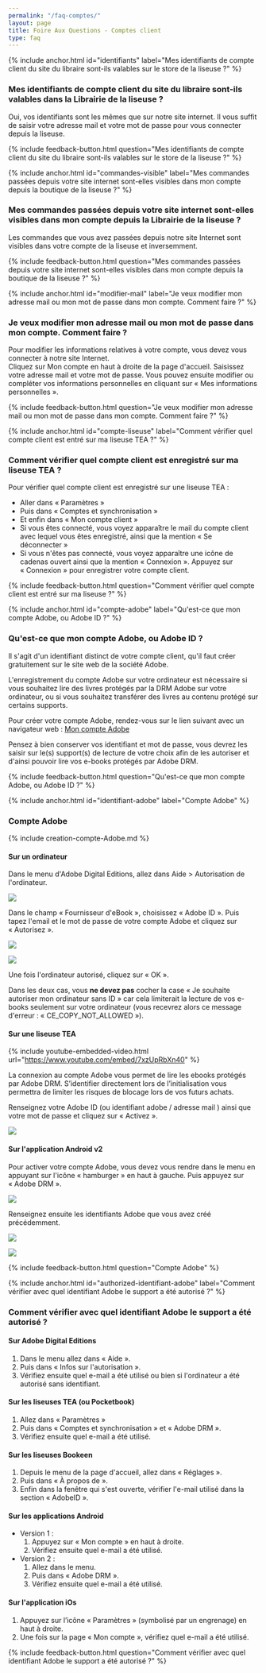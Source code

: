 ```yaml
---
permalink: "/faq-comptes/"
layout: page
title: Foire Aux Questions - Comptes client
type: faq
---
```


{% include anchor.html id="identifiants" label="Mes identifiants de compte client du site du libraire sont-ils valables sur le store de la liseuse ?" %}

### Mes identifiants de compte client du site du libraire sont-ils valables dans la Librairie de la liseuse ?

Oui, vos identifiants sont les mêmes que sur notre site internet. Il vous suffit de saisir votre adresse mail et votre mot de passe pour vous connecter depuis la liseuse.

{% include feedback-button.html question="Mes identifiants de compte client du site du libraire sont-ils valables sur le store de la liseuse ?" %}





{% include anchor.html id="commandes-visible" label="Mes commandes passées depuis votre site internet sont-elles visibles dans mon compte depuis la boutique de la liseuse ?" %}

### Mes commandes passées depuis votre site internet sont-elles visibles dans mon compte depuis la Librairie de la liseuse ?

Les commandes que vous avez passées depuis notre site Internet sont visibles dans votre compte de la liseuse et inversemment.

{% include feedback-button.html question="Mes commandes passées depuis votre site internet sont-elles visibles dans mon compte depuis la boutique de la liseuse ?" %}





{% include anchor.html id="modifier-mail" label="Je veux modifier mon adresse mail ou mon mot de passe dans mon compte. Comment faire ?" %}

### Je veux modifier mon adresse mail ou mon mot de passe dans mon compte. Comment faire ?

Pour modifier les informations relatives à votre compte, vous devez vous connecter à notre site Internet.  
Cliquez sur Mon compte en haut à droite de la page d'accueil. Saisissez votre adresse mail et votre mot de passe. Vous pouvez ensuite modifier ou compléter vos informations personnelles en cliquant sur « Mes informations personnelles ».

{% include feedback-button.html question="Je veux modifier mon adresse mail ou mon mot de passe dans mon compte. Comment faire ?" %}





{% include anchor.html id="compte-liseuse" label="Comment vérifier quel compte client est entré sur ma liseuse TEA ?" %}

### Comment vérifier quel compte client est enregistré sur ma liseuse TEA ?

Pour vérifier quel compte client est enregistré sur une liseuse TEA :
- Aller dans « Paramètres »
- Puis dans « Comptes et synchronisation »
- Et enfin dans « Mon compte client »
- Si vous êtes connecté, vous voyez apparaître le mail du compte client avec lequel vous êtes enregistré, ainsi que la mention « Se déconnecter »
- Si vous n'êtes pas connecté, vous voyez apparaître une icône de cadenas ouvert ainsi que la mention « Connexion ». Appuyez sur « Connexion » pour enregistrer votre compte client.

{% include feedback-button.html question="Comment vérifier quel compte client est entré sur ma liseuse ?" %}





{% include anchor.html id="compte-adobe" label="Qu'est-ce que mon compte Adobe, ou Adobe ID ?" %}

### Qu'est-ce que mon compte Adobe, ou Adobe ID ?

Il s'agit d'un identifiant distinct de votre compte client, qu'il faut créer gratuitement sur le site web de la société Adobe.

L'enregistrement du compte Adobe sur votre ordinateur est nécessaire si vous souhaitez lire des livres protégés par la DRM Adobe sur votre ordinateur, ou si vous souhaitez transférer des livres au contenu protégé sur certains supports.

Pour créer votre compte Adobe, rendez-vous sur le lien suivant avec un navigateur web : [Mon compte Adobe](https://adobeid-na1.services.adobe.com/renga-idprovider/pages/create_account?client_id=adobedotcom2&callback=https%3A%2F%2Fims-na1.adobelogin.com%2Fims%2Fadobeid%2Fadobedotcom2%2FAdobeID%2Ftoken%3Fredirect_uri%3Dhttps%253A%252F%252Fwww.adobe.com%252Ffr%252F%2523from_ims%253Dtrue%2526old_hash%253D%252523%2526client_id%253Dadobedotcom2%2526scope%253Dcreative_cloud%25252CAdobeID%25252Copenid%25252Cgnav%25252Cread_organizations%25252Cadditional_info.projectedProductContext%2526api%253Dauthorize%26scope%3Dcreative_cloud%252CAdobeID%252Copenid%252Cgnav%252Cread_organizations%252Cadditional_info.projectedProductContext&client_redirect=https%3A%2F%2Fims-na1.adobelogin.com%2Fims%2Fredirect%2Fadobedotcom2%3Fclient_redirect%3Dhttps%253A%252F%252Fwww.adobe.com%252Ffr%252F%2523from_ims%253Dtrue%2526old_hash%253D%252523%2526client_id%253Dadobedotcom2%2526scope%253Dcreative_cloud%25252CAdobeID%25252Copenid%25252Cgnav%25252Cread_organizations%25252Cadditional_info.projectedProductContext%2526api%253Dauthorize&denied_callback=https%3A%2F%2Fims-na1.adobelogin.com%2Fims%2Fdenied%2Fadobedotcom2%3Fredirect_uri%3Dhttps%253A%252F%252Fwww.adobe.com%252Ffr%252F%2523from_ims%253Dtrue%2526old_hash%253D%252523%2526client_id%253Dadobedotcom2%2526scope%253Dcreative_cloud%25252CAdobeID%25252Copenid%25252Cgnav%25252Cread_organizations%25252Cadditional_info.projectedProductContext%2526api%253Dauthorize%26response_type%3Dtoken%26scope%3Dcreative_cloud%252CAdobeID%252Copenid%252Cgnav%252Cread_organizations%252Cadditional_info.projectedProductContext&display=web_v2&locale=fr_FR&relay=ec6a5920-3bc1-4fb4-9fe6-aa7f306bb2bf&flow=true&flow_type=token&dc=false&idp_flow_type=login)

Pensez à bien conserver vos identifiant et mot de passe, vous devrez les saisir sur le(s) support(s) de lecture de votre choix afin de les autoriser et d'ainsi pouvoir lire vos e-books protégés par Adobe DRM.

{% include feedback-button.html question="Qu'est-ce que mon compte Adobe, ou Adobe ID ?" %}





{% include anchor.html id="identifiant-adobe" label="Compte Adobe" %}

### Compte Adobe

{% include creation-compte-Adobe.md %}

#### Sur un ordinateur

Dans le menu d'Adobe Digital Editions, allez dans Aide > Autorisation de l'ordinateur. 

![](/images/support-ordinateur-9.png)

Dans le champ « Fournisseur d'eBook », choisissez « Adobe ID ». Puis tapez l'email et le mot de passe de votre compte Adobe et cliquez sur « Autorisez ».

![](/images/support-ordinateur-10.png)

![](/images/support-ordinateur-11.png)

Une fois l'ordinateur autorisé, cliquez sur « OK ».

<div class="warningtip"><p>Dans les deux cas, vous <strong>ne devez pas</strong> cocher la case « Je souhaite autoriser mon ordinateur sans ID » car cela limiterait la lecture de vos e-books seulement sur votre ordinateur (vous recevrez alors ce message d'erreur : « CE_COPY_NOT_ALLOWED »).</p></div>

#### Sur une liseuse TEA

{% include youtube-embedded-video.html url="https://www.youtube.com/embed/7xzUpRbXn40" %}

La connexion au compte Adobe vous permet de lire les ebooks protégés par Adobe DRM. S’identifier directement lors de l’initialisation vous permettra de limiter les risques de blocage lors de vos futurs achats.

Renseignez votre Adobe ID (ou identifiant adobe / adresse mail ) ainsi que votre mot de passe et cliquez sur « Activez ».

![](/images/support-liseuse-6.jpg)

#### Sur l'application Android v2

Pour activer votre compte Adobe, vous devez vous rendre dans le menu en appuyant sur l'icône « hamburger » en haut à gauche. Puis appuyez sur « Adobe DRM ».

![](/images/support-tablette2-4.png)

Renseignez ensuite les identifiants Adobe que vous avez créé précédemment.

![](/images/support-tablette2-5.png)

![](/images/support-tablette2-6.png)

{% include feedback-button.html question="Compte Adobe" %}





{% include anchor.html id="authorized-identifiant-adobe" label="Comment vérifier avec quel identifiant Adobe le support a été autorisé ?" %}

### Comment vérifier avec quel identifiant Adobe le support a été autorisé ?

#### Sur Adobe Digital Editions

1. Dans le menu allez dans « Aide ».
2. Puis dans « Infos sur l'autorisation ».
3. Vérifiez ensuite quel e-mail a été utilisé ou bien si l'ordinateur a été autorisé sans identifiant.

#### Sur les liseuses TEA (ou Pocketbook)

1. Allez dans « Paramètres »
2. Puis dans « Comptes et synchronisation » et « Adobe DRM ».
3. Vérifiez ensuite quel e-mail a été utilisé.

#### Sur les liseuses Bookeen

1. Depuis le menu de la page d'accueil, allez dans « Réglages ».
2. Puis dans « À propos de ».
3. Enfin dans la fenêtre qui s'est ouverte, vérifier l'e-mail utilisé dans la section « AdobeID ».

#### Sur les applications Android

* Version 1 :
    1. Appuyez sur « Mon compte » en haut à droite.
    2. Vérifiez ensuite quel e-mail a été utilisé.
* Version 2 :
    1. Allez dans le menu.
    2. Puis dans « Adobe DRM ».
    3. Vérifiez ensuite quel e-mail a été utilisé.

#### Sur l'application iOs

1. Appuyez sur l’icône « Paramètres » (symbolisé par un engrenage) en haut à droite.
2. Une fois sur la page « Mon compte », vérifiez quel e-mail a été utilisé.

{% include feedback-button.html question="Comment vérifier avec quel identifiant Adobe le support a été autorisé ?" %}
